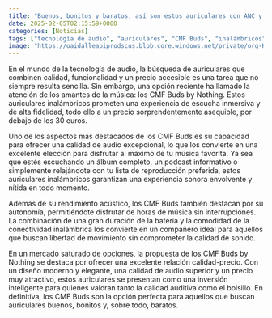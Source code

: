 ```yaml
---
title: "Buenos, bonitos y baratos, así son estos auriculares con ANC y gran autonomía que no cuestan ni 30 euros"
date: 2025-02-05T02:15:59+0000
categories: [Noticias]
tags: ["tecnología de audio", "auriculares", "CMF Buds", "inalámbricos", "calidad de audio", "precio accesible", "experiencia de escucha."]
image: "https://oaidalleapiprodscus.blob.core.windows.net/private/org-HKmKxpuNw3Y88lm4EBrIPq0n/user-ZwiCXOggLL8ZNNKE2g7rXFmV/img-XQiaSCVXeSJ5wrylaqNjBMXq.png?st=2025-02-05T01%3A15%3A59Z&se=2025-02-05T03%3A15%3A59Z&sp=r&sv=2024-08-04&sr=b&rscd=inline&rsct=image/png&skoid=d505667d-d6c1-4a0a-bac7-5c84a87759f8&sktid=a48cca56-e6da-484e-a814-9c849652bcb3&skt=2025-02-05T00%3A19%3A46Z&ske=2025-02-06T00%3A19%3A46Z&sks=b&skv=2024-08-04&sig=uDe6iin6lqItT2vg8QW%2BuzZ%2B5wtayGDcXkcxSygfs6M%3D"
---
```


En el mundo de la tecnología de audio, la búsqueda de auriculares que combinen calidad, funcionalidad y un precio accesible es una tarea que no siempre resulta sencilla. Sin embargo, una opción reciente ha llamado la atención de los amantes de la música: los CMF Buds by Nothing. Estos auriculares inalámbricos prometen una experiencia de escucha inmersiva y de alta fidelidad, todo ello a un precio sorprendentemente asequible, por debajo de los 30 euros. 

Uno de los aspectos más destacados de los CMF Buds es su capacidad para ofrecer una calidad de audio excepcional, lo que los convierte en una excelente elección para disfrutar al máximo de tu música favorita. Ya sea que estés escuchando un álbum completo, un podcast informativo o simplemente relajándote con tu lista de reproducción preferida, estos auriculares inalámbricos garantizan una experiencia sonora envolvente y nítida en todo momento.

Además de su rendimiento acústico, los CMF Buds también destacan por su autonomía, permitiéndote disfrutar de horas de música sin interrupciones. La combinación de una gran duración de la batería y la comodidad de la conectividad inalámbrica los convierte en un compañero ideal para aquellos que buscan libertad de movimiento sin comprometer la calidad de sonido.

En un mercado saturado de opciones, la propuesta de los CMF Buds by Nothing se destaca por ofrecer una excelente relación calidad-precio. Con un diseño moderno y elegante, una calidad de audio superior y un precio muy atractivo, estos auriculares se presentan como una inversión inteligente para quienes valoran tanto la calidad auditiva como el bolsillo. En definitiva, los CMF Buds son la opción perfecta para aquellos que buscan auriculares buenos, bonitos y, sobre todo, baratos.
    